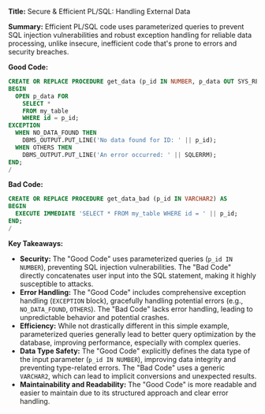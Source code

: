 **Title:** Secure & Efficient PL/SQL: Handling External Data

**Summary:**  Efficient PL/SQL code uses parameterized queries to prevent SQL injection vulnerabilities and robust exception handling for reliable data processing, unlike insecure, inefficient code that's prone to errors and security breaches.

**Good Code:**

```sql
CREATE OR REPLACE PROCEDURE get_data (p_id IN NUMBER, p_data OUT SYS_REFCURSOR) AS
BEGIN
  OPEN p_data FOR
    SELECT *
    FROM my_table
    WHERE id = p_id;
EXCEPTION
  WHEN NO_DATA_FOUND THEN
    DBMS_OUTPUT.PUT_LINE('No data found for ID: ' || p_id);
  WHEN OTHERS THEN
    DBMS_OUTPUT.PUT_LINE('An error occurred: ' || SQLERRM);
END;
/
```

**Bad Code:**

```sql
CREATE OR REPLACE PROCEDURE get_data_bad (p_id IN VARCHAR2) AS
BEGIN
  EXECUTE IMMEDIATE 'SELECT * FROM my_table WHERE id = ' || p_id;
END;
/
```


**Key Takeaways:**

* **Security:** The "Good Code" uses parameterized queries (`p_id IN NUMBER`), preventing SQL injection vulnerabilities. The "Bad Code" directly concatenates user input into the SQL statement, making it highly susceptible to attacks.
* **Error Handling:** The "Good Code" includes comprehensive exception handling (`EXCEPTION` block), gracefully handling potential errors (e.g., `NO_DATA_FOUND`, `OTHERS`). The "Bad Code" lacks error handling, leading to unpredictable behavior and potential crashes.
* **Efficiency:** While not drastically different in this simple example, parameterized queries generally lead to better query optimization by the database, improving performance, especially with complex queries.
* **Data Type Safety:** The "Good Code" explicitly defines the data type of the input parameter (`p_id IN NUMBER`), improving data integrity and preventing type-related errors.  The "Bad Code" uses a generic `VARCHAR2`, which can lead to implicit conversions and unexpected results.
* **Maintainability and Readability:**  The "Good Code" is more readable and easier to maintain due to its structured approach and clear error handling.


